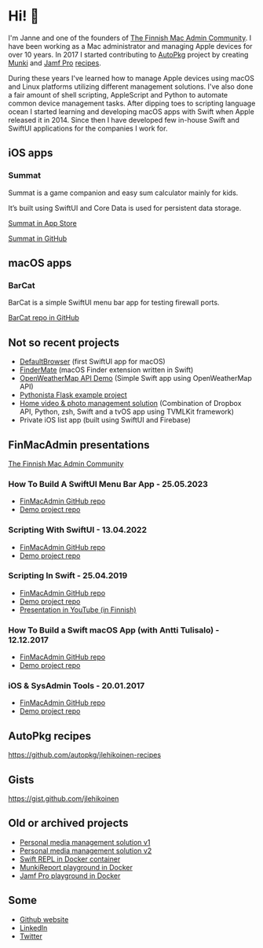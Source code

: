 # Hi! 👋

I'm Janne and one of the founders of [The Finnish Mac Admin Community](http://macadmin.fi). I have been working as a Mac administrator and managing Apple devices for over 10 years. In 2017 I started contributing to [AutoPkg](https://github.com/autopkg) project by creating [Munki](https://github.com/munki/munki) and [Jamf Pro](https://www.jamf.com/products/jamf-pro/) [recipes](https://github.com/autopkg/jlehikoinen-recipes).

During these years I've learned how to manage Apple devices using macOS and Linux platforms utilizing different management solutions. I've also done a fair amount of shell scripting, AppleScript and Python to automate common device management tasks. After dipping toes to scripting language ocean I started learning and developing macOS apps with Swift when Apple released it in 2014. Since then I have developed few in-house Swift and SwiftUI applications for the companies I work for.

## iOS apps

### Summat

Summat is a game companion and easy sum calculator mainly for kids.

It’s built using SwiftUI and Core Data is used for persistent data storage.

[Summat in App Store](https://apps.apple.com/app/summat/id1620488295)

[Summat in GitHub](https://github.com/jlehikoinen/Summat)

## macOS apps

### BarCat

BarCat is a simple SwiftUI menu bar app for testing firewall ports.

[BarCat repo in GitHub](https://github.com/jlehikoinen/barcat)

## Not so recent projects

- [DefaultBrowser](https://github.com/jlehikoinen/DefaultBrowser) (first SwiftUI app for macOS)
- [FinderMate](https://github.com/jlehikoinen/FinderMate) (macOS Finder extension written in Swift)
- [OpenWeatherMap API Demo](https://github.com/jlehikoinen/openweathermap-api-demo) (Simple Swift app using OpenWeatherMap API)
- [Pythonista Flask example project](https://github.com/jlehikoinen/pythonista-flask-example)
- [Home video & photo management solution](https://jlehikoinen.github.io/md/video_and_photo_management.html) (Combination of Dropbox API, Python, zsh, Swift and a tvOS app using TVMLKit framework)
- Private iOS list app (built using SwiftUI and Firebase)

## FinMacAdmin presentations

[The Finnish Mac Admin Community](http://macadmin.fi)

### How To Build A SwiftUI Menu Bar App - 25.05.2023

- [FinMacAdmin GitHub repo](https://github.com/macadminfi/finmacadmin2023/tree/main/HowToBuildASwiftUIMenuBarApp-JanneLehikoinen)
- [Demo project repo](https://github.com/jlehikoinen/SwiftUIMenuBarAppDemo)

### Scripting With SwiftUI - 13.04.2022

- [FinMacAdmin GitHub repo](https://github.com/macadminfi/finmacadmin2022/tree/main/ScriptingWithSwiftUI-JanneLehikoinen)
- [Demo project repo](https://github.com/jlehikoinen/ScriptingWithSwiftUIDemo)

### Scripting In Swift - 25.04.2019

- [FinMacAdmin GitHub repo](https://github.com/macadminfi/finmacadmin2019_pt1/tree/master/ScriptingInSwift)
- [Demo project repo](https://github.com/jlehikoinen/ScriptingInSwiftDemo)
- [Presentation in YouTube (in Finnish)](https://www.youtube.com/watch?v=DgSa2L2xz6M)

### How To Build a Swift macOS App (with Antti Tulisalo) - 12.12.2017

- [FinMacAdmin GitHub repo](https://github.com/macadminfi/finmacadmin2017_pt2/tree/master/HowToBuildSwiftmacOSApp)
- [Demo project repo](https://github.com/jlehikoinen/DemoApp)

### iOS & SysAdmin Tools - 20.01.2017

- [FinMacAdmin GitHub repo](https://github.com/macadminfi/finmacadmin2017/tree/master/ios_janne_lehikoinen)
- [Demo project repo](https://github.com/jlehikoinen/pythonista-flask-example)

## AutoPkg recipes

https://github.com/autopkg/jlehikoinen-recipes

## Gists

https://gist.github.com/jlehikoinen

## Old or archived projects

- [Personal media management solution v1](https://github.com/jlehikoinen/media-management-helper)
- [Personal media management solution v2](https://github.com/jlehikoinen/db-mover)
- [Swift REPL in Docker container](https://github.com/jlehikoinen/swift-repl)
- [MunkiReport playground in Docker](https://github.com/jlehikoinen/munkireport-playground)
- [Jamf Pro playground in Docker](https://github.com/jlehikoinen/jss-playground)

## Some

- [Github website](https://jlehikoinen.github.io)
- [LinkedIn](https://fi.linkedin.com/in/jlehikoinen)
- [Twitter](https://twitter.com/fatmrcrab) 
